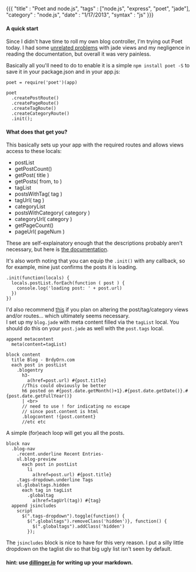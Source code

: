 {{{
  "title" : "Poet and node.js",
  "tags"  : ["node.js", "express", "poet", "jade"],
  "category" : "node.js",
  "date" : "1/17/2013",
  "syntax" : "js"
}}}

#### A quick start
Since I didn't have time to roll my own blog controller, I'm trying out Poet today. 
I had some [unrelated problems](http://stackoverflow.com/questions/14409242/tracking-down-a-routing-error-with-node-express) 
with jade views and my negligence in reading the documentation, but overall it was very painless.

Basically all you'll need to do to enable it is a simple `npm install poet -S` to save it in your package.json and in your app.js:
<!--more-->

    poet = require('poet')(app)

    poet
      .createPostRoute()
      .createPageRoute()
      .createTagRoute()
      .createCategoryRoute()
      .init();

#### What does that get you?
This basically sets up your app with the required routes and allows views access to these locals:

- postList
- getPostCount()
- getPost( title )
- getPosts( from, to )
- tagList
- postsWithTag( tag )
- tagUrl( tag )
- categoryList
- postsWithCategory( category )
- categoryUrl( category )
- getPageCount()
- pageUrl( pageNum )  

These are self-explainatory enough that the descriptions probably aren't necessary, but here is [the documentation](http://jsantell.github.com/poet/).  

It's also worth noting that you can equip the `.init()` with any callback, so for example, mine just confirms the posts it is loading.
    
    .init(function(locals) {
      locals.postList.forEach(function ( post ) {
        console.log('loading post: ' + post.url)
      }) 
    }) 

I'd also recommend [this](https://github.com/jsantell/poet/tree/master/examples) if you plan on altering the post/tag/category views and/or routes... which ultimately seems necessary.  
I set up my `blog.jade` with meta content filled via the `tagList` local. You should do this on your `post.jade` as well with the `post.tags` local.

    append metacontent
      meta(content=tagList)

    block content
      title Blog - BrdyOrn.com
      each post in postList
        .blogentry
          h3-
            a(href=post.url) #{post.title}
          //This could obviously be better    
          h6 posted on #{post.date.getMonth()+1}.#{post.date.getDate()}.#{post.date.getFullYear()}
          | <br>
          // need to use ! for indicating no escape
          // since post.content is html
          .blogcontent !{post.content}
          //etc etc

A simple (for)each loop will get you all the posts.

    block nav
      .blog-nav
        .recent.underline Recent Entries-
        ul.blog-preview
          each post in postList
            li 
              a(href=post.url) #{post.title}
        .tags-dropdown.underline Tags
        ul.globaltags.hidden
          each tag in tagList
            .globaltag
              a(href=tagUrl(tag)) #{tag}
      append jsincludes
        script
          $(".tags-dropdown").toggle(function() {
            $(".globaltags").removeClass('hidden')}, function() {
              $(".globaltags").addClass('hidden')
            });

The `jsincludes` block is nice to have for this very reason. I put a silly little dropdown on the taglist div so that big ugly list isn't seen by default.  

#### hint: use [dillinger.io](http://dillinger.io) for writing up your markdown.
